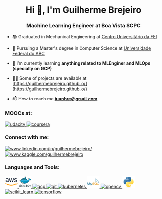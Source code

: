 <h1 align="center">Hi 👋, I'm Guilherme Brejeiro</h1>
<h3 align="center">Machine Learning Engineer at Boa Vista SCPC</h3>

- :books: Graduated in Mechanical Engineering at [Centro Universitário da FEI](https://fei.edu.br/)
- :book: Pursuing a Master's degree in Computer Science at [Universidade Federal do ABC](https://poscomp.ufabc.edu.br/)

- 🌱 I’m currently learning **anything related to MLEnginer and MLOps (specially on GCP)**

- 👨‍💻 Some of projects are available at [https://guilhermebrejeiro.github.io/](https://guilhermebrejeiro.github.io/)

- 📫 How to reach me **juanbre@gmail.com**

<h3 align="left">MOOCs at:</h3>
<p align="left"> <a href="https://www.udacity.com" target="_blank"> <img src="https://cdn.worldvectorlogo.com/logos/udacity.svg" alt="udacity" width="40" height="40"/> </a>
<a href="https://www.coursera.com" target="_blank"> <img src="https://about.coursera.org/static/whiteC-ebcee57f469112d4f4c17dc1ae17c70d.svg" alt="coursera" width="40" height="40"/> </a>
</p>


<h3 align="left">Connect with me:</h3>
<p align="left">
<a href="https://linkedin.com/in/www.linkedin.com/in/guilhermebrejeiro/" target="blank"><img align="center" src="https://cdn.jsdelivr.net/npm/simple-icons@3.0.1/icons/linkedin.svg" alt="www.linkedin.com/in/guilhermebrejeiro/" height="30" width="40" /></a>
<a href="https://kaggle.com/www.kaggle.com/guilhermebrejeiro" target="blank"><img align="center" src="https://cdn.jsdelivr.net/npm/simple-icons@3.0.1/icons/kaggle.svg" alt="www.kaggle.com/guilhermebrejeiro" height="30" width="40" /></a>
</p>




<h3 align="left">Languages and Tools:</h3>
<p align="left"> <a href="https://aws.amazon.com" target="_blank"> <img src="https://raw.githubusercontent.com/devicons/devicon/master/icons/amazonwebservices/amazonwebservices-original-wordmark.svg" alt="aws" width="40" height="40"/> </a> <a href="https://www.docker.com/" target="_blank"> <img src="https://raw.githubusercontent.com/devicons/devicon/master/icons/docker/docker-original-wordmark.svg" alt="docker" width="40" height="40"/> </a> <a href="https://cloud.google.com" target="_blank"> <img src="https://www.vectorlogo.zone/logos/google_cloud/google_cloud-icon.svg" alt="gcp" width="40" height="40"/> </a> <a href="https://git-scm.com/" target="_blank"> <img src="https://www.vectorlogo.zone/logos/git-scm/git-scm-icon.svg" alt="git" width="40" height="40"/> </a> <a href="https://kubernetes.io" target="_blank"> <img src="https://www.vectorlogo.zone/logos/kubernetes/kubernetes-icon.svg" alt="kubernetes" width="40" height="40"/> </a> <a href="https://www.mysql.com/" target="_blank"> <img src="https://raw.githubusercontent.com/devicons/devicon/master/icons/mysql/mysql-original-wordmark.svg" alt="mysql" width="40" height="40"/> </a> <a href="https://opencv.org/" target="_blank"> <img src="https://www.vectorlogo.zone/logos/opencv/opencv-icon.svg" alt="opencv" width="40" height="40"/> </a> <a href="https://www.python.org" target="_blank"> <img src="https://raw.githubusercontent.com/devicons/devicon/master/icons/python/python-original.svg" alt="python" width="40" height="40"/> </a> <a href="https://scikit-learn.org/" target="_blank"> <img src="https://upload.wikimedia.org/wikipedia/commons/0/05/Scikit_learn_logo_small.svg" alt="scikit_learn" width="40" height="40"/> </a> <a href="https://www.tensorflow.org" target="_blank"> <img src="https://www.vectorlogo.zone/logos/tensorflow/tensorflow-icon.svg" alt="tensorflow" width="40" height="40"/> </a> </p>

